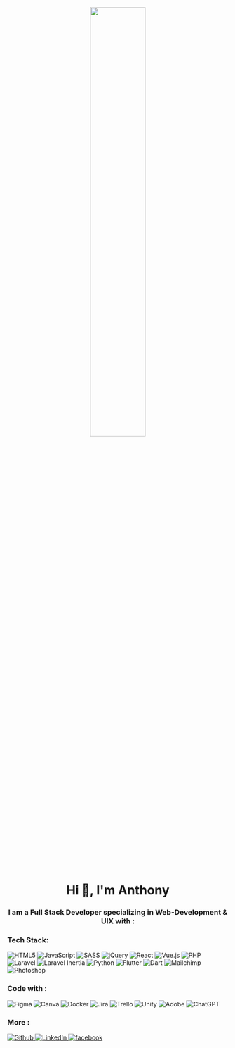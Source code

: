 <div align="center"><img src="[https://scontent.fcgk6-2.fna.fbcdn.net/v/t39.30808-6/355903847_10222435077685523_8372622342248330982_n.jpg?_nc_cat=108&ccb=1-7&_nc_sid=0debeb&_nc_eui2=AeGPB73f8CjwbhqRjKuXd1ubvT6YT3I3u_69PphPcje7_u90HTik73YFqGIxY5c224g&_nc_ohc=6bV7YiVk_kEAX81Pzz2&_nc_ht=scontent.fcgk6-2.fna&oh=00_AfDpzeTuWXc-uFIWiCjzyMVHElVftpFlj_zTSrUfO_xshw&oe=6499786C]" align="center" style="width: 50%" /></div>

# <div align="center">Hi 👋, I'm Anthony</div>  
  

### <div align="center">I am a Full Stack Developer specializing in Web-Development & UIX with :</div> 

### Tech Stack:
![HTML5](https://img.shields.io/badge/html5-%23E34F26.svg?style=for-the-badge&logo=html5&logoColor=white)
![JavaScript](https://img.shields.io/badge/javascript-%23323330.svg?style=for-the-badge&logo=javascript&logoColor=%23F7DF1E)
![SASS](https://img.shields.io/badge/SASS-hotpink.svg?style=for-the-badge&logo=SASS&logoColor=white)
![jQuery](https://img.shields.io/badge/jquery-%230769AD.svg?style=for-the-badge&logo=jquery&logoColor=white)
![React](https://img.shields.io/badge/react-%2320232a.svg?style=for-the-badge&logo=react&logoColor=%2361DAFB)
![Vue.js](https://img.shields.io/badge/vuejs-%2335495e.svg?style=for-the-badge&logo=vuedotjs&logoColor=%234FC08D)
![PHP](https://img.shields.io/badge/php-%23777BB4.svg?style=for-the-badge&logo=php&logoColor=white)
![Laravel](https://img.shields.io/badge/laravel-%23FF2D20.svg?style=for-the-badge&logo=laravel&logoColor=white)
![Laravel Inertia](https://img.shields.io/badge/inertia-%239255E9.svg?style=for-the-badge&logo=inertia&logoColor=white)
![Python](https://img.shields.io/badge/python-3670A0?style=for-the-badge&logo=python&logoColor=ffdd54)
![Flutter](https://img.shields.io/badge/Flutter-%2302569B.svg?style=for-the-badge&logo=Flutter&logoColor=white)
![Dart](https://img.shields.io/badge/dart-%230175C2.svg?style=for-the-badge&logo=dart&logoColor=white)
![Mailchimp](https://img.shields.io/badge/Mailchimp-ffcd00.svg?style=for-the-badge&logo=mailchimp&logoColor=000000)
![Photoshop](https://img.shields.io/badge/Adobe%20Photoshop-31A8FF?style=for-the-badge&logo=Adobe%20Photoshop&logoColor=black)

### Code with : 
![Figma](https://img.shields.io/badge/figma-%23F24E1E.svg?style=for-the-badge&logo=figma&logoColor=white)
![Canva](https://img.shields.io/badge/Canva-%2300C4CC.svg?style=for-the-badge&logo=Canva&logoColor=white)
![Docker](https://img.shields.io/badge/docker-%230db7ed.svg?style=for-the-badge&logo=docker&logoColor=white)
![Jira](https://img.shields.io/badge/jira-%230A0FFF.svg?style=for-the-badge&logo=jira&logoColor=white)
![Trello](https://img.shields.io/badge/Trello-%23026AA7.svg?style=for-the-badge&logo=Trello&logoColor=white)
![Unity](https://img.shields.io/badge/unity-%23000000.svg?style=for-the-badge&logo=unity&logoColor=white)
![Adobe](https://img.shields.io/badge/adobe-%23FF0000.svg?style=for-the-badge&logo=adobe&logoColor=white)
![ChatGPT](https://img.shields.io/badge/chatGPT-74aa9c?style=for-the-badge&logo=openai&logoColor=white)

### More :  
<div id="more" align="left">
  <a href="https://github.com/KingGeneral" target="_blank">
    <img src=https://img.shields.io/badge/github-%2324292e.svg?&style=for-the-badge&logo=github&logoColor=white alt=Github style="margin-bottom: 5px;" />
  </a>
  <a href="https://id.linkedin.com/in/kinggeneral" target="_blank">
    <img src=https://img.shields.io/badge/linkedin-%230077B5.svg?style=for-the-badge&logo=linkedin&logoColor=white alt=LinkedIn style="margin-bottom: 5px;" />
  </a>
  <a href="https://sharezone47.blogspot.com" target="_blank">
    <img src=https://img.shields.io/badge/Blogger-FF5722?style=for-the-badge&logo=blogger&logoColor=white alt=facebook style="margin-bottom: 5px;" />
  </a>
</div>  
